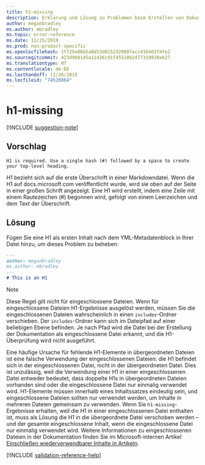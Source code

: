 ```yaml
---
title: h1-missing
description: Erklärung und Lösung zu Problemen beim Erstellen von Dokumentationsartikeln – h1-missing
author: meganbradley
ms.author: mbradley
ms.topic: error-reference
ms.date: 11/25/2019
ms.prod: non-product-specific
ms.openlocfilehash: 1ff29a06b5a8d53d0152329807acc416463f4fe2
ms.sourcegitcommit: 423d9b8145a11426c91f45510b2d77319838eb27
ms.translationtype: HT
ms.contentlocale: de-DE
ms.lasthandoff: 11/26/2019
ms.locfileid: "74528864"
---
```

# <a name="h1-missing"></a>h1-missing

[!INCLUDE [suggestion-note](includes/suggestion-note.md)]

## <a name="suggestion"></a>Vorschlag

`H1 is required. Use a single hash (#) followed by a space to create your top-level heading.`

H1 bezieht sich auf die erste Überschrift in einer Markdowndatei. Wenn die H1 auf docs.microsoft.com veröffentlicht wurde, wird sie oben auf der Seite in einer großen Schrift angezeigt. Eine H1 wird erstellt, indem eine Zeile mit einem Rautezeichen (#) begonnen wird, gefolgt von einem Leerzeichen und dem Text der Überschrift.

## <a name="resolution"></a>Lösung

Fügen Sie eine H1 als ersten Inhalt nach dem YML-Metadatenblock in Ihrer Datei hinzu, um dieses Problem zu beheben:

```markdown
---
author: meganbradley
ms.author: mbradley
---
# This is an H1
```

> [!NOTE]
> Diese Regel gilt nicht für eingeschlossene Dateien. Wenn für eingeschlossene Dateien H1-Ergebnisse ausgelöst werden, müssen Sie die eingeschlossenen Dateien wahrscheinlich in einen `includes`-Ordner verschieben. Der `includes`-Ordner kann sich im Dateipfad auf einer beliebigen Ebene befinden. Je nach Pfad wird die Datei bei der Erstellung der Dokumentation als eingeschlossene Datei erkannt, und die H1-Überprüfung wird nicht ausgeführt.
>
> Eine häufige Ursache für fehlende H1-Elemente in übergeordneten Dateien ist eine falsche Verwendung der eingeschlossenen Dateien: die H1 befindet sich in der eingeschlossenen Datei, nicht in der übergeordneten Datei. Dies ist unzulässig, weil die Verwendung einer H1 in einer eingeschlossenen Datei entweder bedeutet, dass doppelte H1s in übergeordneten Dateien vorhanden sind oder die eingeschlossene Datei nur einmalig verwendet wird. H1-Elemente müssen innerhalb eines Inhaltssatzes eindeutig sein, und eingeschlossene Dateien sollten nur verwendet werden, um Inhalte in mehreren Dateien gemeinsam zu verwenden. Wenn Sie `h1-missing`-Ergebnisse erhalten, weil die H1 in einer eingeschlossenen Datei enthalten ist, muss als Lösung die H1 in die übergeordnete Datei verschoben werden – und der gesamte eingeschlossene Inhalt, wenn die eingeschlossene Datei nur einmalig verwendet wird. Weitere Informationen zu eingeschlossenen Dateien in der Dokumentation finden Sie im Microsoft-internen Artikel [Einschließen wiederverwendbarer Inhalte in Artikeln](https://review.docs.microsoft.com/en-us/help/contribute/includes-best-practices?branch=master).

<!--make sure to add this file to your includes folder and verify the path-->
[!INCLUDE [validation-reference-help](includes/validation-reference-help.md)]
